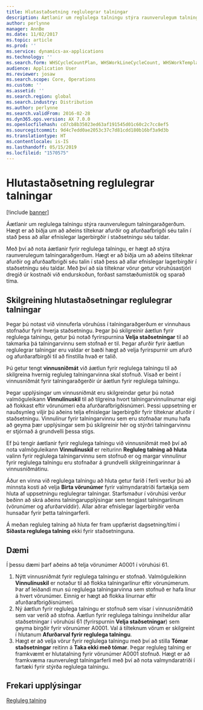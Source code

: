 ```yaml
---
title: Hlutastaðsetning reglulegrar talningar
description: Áætlanir um reglulega talningu stýra raunverulegum talningaraðgerðum. Hægt er að biðja um að aðeins tilteknar afurðir og afurðaafbrigði séu talin í stað þess að allar efnislegar lagerbirgðir í staðsetningu séu taldar.
author: perlynne
manager: AnnBe
ms.date: 11/02/2017
ms.topic: article
ms.prod: ''
ms.service: dynamics-ax-applications
ms.technology: ''
ms.search.form: WHSCycleCountPlan, WHSWorkLineCycleCount, WHSWorkTemplateLineGroup, WHSWorkTemplateTable
audience: Application User
ms.reviewer: josaw
ms.search.scope: Core, Operations
ms.custom: ''
ms.assetid: ''
ms.search.region: global
ms.search.industry: Distribution
ms.author: perlynne
ms.search.validFrom: 2016-02-28
ms.dyn365.ops.version: AX 7.0.0
ms.openlocfilehash: cd7cb8b35023ed63af191545d01c60c2c7cc8ef5
ms.sourcegitcommit: 9d4c7edd0ae2053c37c7d81cdd180b16bf3a9d3b
ms.translationtype: HT
ms.contentlocale: is-IS
ms.lasthandoff: 05/15/2019
ms.locfileid: "1570575"
---
```

# <a name="partial-location-cycle-counting"></a>Hlutastaðsetning reglulegrar talningar

[!include [banner](../includes/banner.md)]

Áætlanir um reglulega talningu stýra raunverulegum talningaraðgerðum. Hægt er að biðja um að aðeins tilteknar afurðir og afurðaafbrigði séu talin í stað þess að allar efnislegar lagerbirgðir í staðsetningu séu taldar.

Með því að nota áætlanir fyrir reglulega talningu, er hægt að stýra raunverulegum talningaraðgerðum. Hægt er að biðja um að aðeins tilteknar afurðir og afurðaafbrigði séu talin í stað þess að allar efnislegar lagerbirgðir í staðsetningu séu taldar. Með því að sía tilteknar vörur getur vöruhúsastjóri dregið úr kostnaði við endurskoðun, forðast samstæðumistök og sparað tíma.

## <a name="how-to-configure-partial-location-cycle-counting"></a>Skilgreining hlutastaðsetningar reglulegrar talningar
Þegar þú notast við vinnuferla vöruhúss í talningaraðgerðum er vinnuhaus stofnaður fyrir hverja staðsetningu. Þegar þú skilgreinir áætlun fyrir reglulega talningu, getur þú notað fyrirspurnina **Velja staðsetningar** til að takmarka þá talningarvinnu sem stofnað er til. Þegar afurðir fyrir áætlun reglulegrar talningar eru valdar er bæði hægt að velja fyrirspurnir um afurð og afurðarafbirgði til að fínstilla hvað er talið. 

Þú getur tengt **vinnusniðmát** við áætlun fyrir reglulega talningu til að skilgreina hvernig regluleg talningarvinna skal stofnuð. Vísað er beint í vinnusniðmát fyrir talningaraðgerðir úr áætlun fyrir reglulega talningu. 

Þegar upplýsingar um vinnusniðmát eru skilgreindar getur þú notað valmöguleikann **Vinnulínuskil** til að tilgreina hvort talningarvinnulínurnar eigi að flokkast eftir vörunúmeri eða afurðarafbrigðisnúmeri. Þessi uppsetning er nauðsynleg viljir þú aðeins telja efnislegar lagerbirgðir fyrir tilteknar afurðir í staðsetningu. Vinnulínur fyrir talningarvinnu sem eru stofnaðar munu hafa að geyma þær upplýsingar sem þú skilgreinir hér og stýrðri talningarvinnu er stjórnað á grundvelli þessa stigs. 

Ef þú tengir áætlanir fyrir reglulega talningu við vinnusniðmát með því að nota valmöguleikann **Vinnulínuskil** er reiturinn **Regluleg talning að hluta** valinn fyrir reglulega talningarvinnu sem stofnuð er og margar vinnulínur fyrir reglulega talningu eru stofnaðar á grundvelli skilgreiningarinnar á vinnusniðmátinu. 

Áður en vinna við reglulega talningu að hluta getur farið í ferli verður þú að minnsta kosti að velja **Birta vörunúmer** fyrir valmyndaratriði fartækja sem hluta af uppsetningu reglulegrar talningar. Starfsmaður í vöruhúsi verður beðinn að skrá aðeins talningarupplýsingar sem tengjast talningarlínum (vörunúmer og afurðarvíddir). Allar aðrar efnislegar lagerbirgðir verða hunsaðar fyrir þetta talningarferli. 

Á meðan regluleg talning að hluta fer fram uppfærist dagsetning/tími í **Síðasta reglulega talning** ekki fyrir staðsetninguna.

## <a name="example"></a>Dæmi
Í þessu dæmi þarf aðeins að telja vörunúmer A0001 í vöruhúsi 61.

1.  Nýtt vinnusniðmát fyrir reglulega talningu er stofnað. Valmöguleikinn **Vinnulínuskil** er notaður til að flokka talningarlínur eftir vörunúmerum. Þar af leiðandi mun sú reglulega talningarvinna sem stofnuð er hafa línur á hvert vörunúmer. Einnig er hægt að flokka línurnar eftir afurðarafbrigðisnúmeri.
2.  Ný áætlun fyrir reglulega talningu er stofnuð sem vísar í vinnusniðmátið sem var verið að stofna. Áætlun fyrir reglulega talningu inniheldur allar staðsetningar í vöruhúsi 61 (fyrirspurnin **Velja staðsetningar**) sem geyma birgðir fyrir vörunúmer A0001. Val á tilteknum vörum er skilgreint í hlutanum **Afurðarval fyrir reglulega talningu**.
3.  Hægt er að velja vörur fyrir reglulega talningu með því að stilla **Tómar staðsetningar** reitinn á **Taka ekki með tómar**. Þegar regluleg talning er framkvæmt er hlutatalning fyrir vörunúmer A0001 stofnuð. Hægt er að framkvæma raunverulegt talningarferli með því að nota valmyndaratriði í fartæki fyrir stýrða reglulega talningu.



<a name="additional-resources"></a>Frekari upplýsingar
--------

[Regluleg talning](cycle-counting.md)

